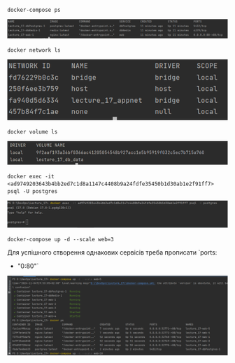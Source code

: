 `docker-compose ps`

![Результат роботи скрипта]( Screenshots/docker_compose_ps.PNG)

`docker network ls`

![Результат роботи скрипта]( Screenshots/docker_network_ls.PNG)


`docker volume ls`

![Результат роботи скрипта]( Screenshots/docker_volume_ls.PNG)

`docker exec -it <ad9749203643b4bb2ed7c1d8a1147c4408b9a24fdfe35450b1d30ab1e2f91ff7> psql -U postgres`

![Результат роботи скрипта]( Screenshots/docker_exec.PNG)

`docker-compose up -d --scale web=3`

Для успішного створення однакових сервісів треба прописати
`ports:
- "0:80"`

![Результат роботи скрипта]( Screenshots/web=5.PNG)



